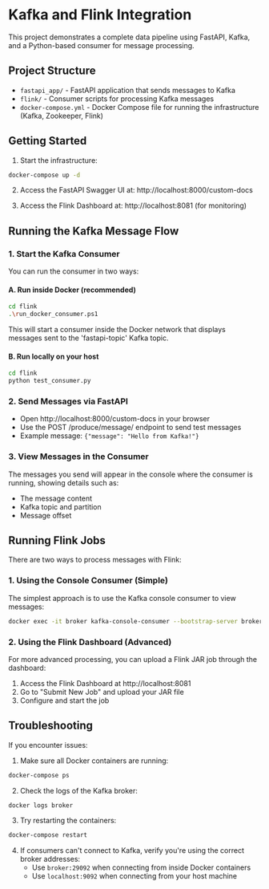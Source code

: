 # Kafka and Flink Integration

This project demonstrates a complete data pipeline using FastAPI, Kafka, and a Python-based consumer for message processing.

## Project Structure

- `fastapi_app/` - FastAPI application that sends messages to Kafka
- `flink/` - Consumer scripts for processing Kafka messages
- `docker-compose.yml` - Docker Compose file for running the infrastructure (Kafka, Zookeeper, Flink)

## Getting Started

1. Start the infrastructure:

```bash
docker-compose up -d
```

2. Access the FastAPI Swagger UI at: http://localhost:8000/custom-docs

3. Access the Flink Dashboard at: http://localhost:8081 (for monitoring)

## Running the Kafka Message Flow

### 1. Start the Kafka Consumer

You can run the consumer in two ways:

#### A. Run inside Docker (recommended)
```bash
cd flink
.\run_docker_consumer.ps1
```

This will start a consumer inside the Docker network that displays messages sent to the 'fastapi-topic' Kafka topic.

#### B. Run locally on your host
```bash
cd flink
python test_consumer.py
```

### 2. Send Messages via FastAPI

- Open http://localhost:8000/custom-docs in your browser
- Use the POST /produce/message/ endpoint to send test messages
- Example message: `{"message": "Hello from Kafka!"}`

### 3. View Messages in the Consumer

The messages you send will appear in the console where the consumer is running, showing details such as:
- The message content
- Kafka topic and partition
- Message offset

## Running Flink Jobs

There are two ways to process messages with Flink:

### 1. Using the Console Consumer (Simple)

The simplest approach is to use the Kafka console consumer to view messages:

```bash
docker exec -it broker kafka-console-consumer --bootstrap-server broker:29092 --topic fastapi-topic --from-beginning
```

### 2. Using the Flink Dashboard (Advanced)

For more advanced processing, you can upload a Flink JAR job through the dashboard:

1. Access the Flink Dashboard at http://localhost:8081
2. Go to "Submit New Job" and upload your JAR file
3. Configure and start the job

## Troubleshooting

If you encounter issues:

1. Make sure all Docker containers are running:

```bash
docker-compose ps
```

2. Check the logs of the Kafka broker:

```bash
docker logs broker
```

3. Try restarting the containers:

```bash
docker-compose restart
```

4. If consumers can't connect to Kafka, verify you're using the correct broker addresses:
   - Use `broker:29092` when connecting from inside Docker containers
   - Use `localhost:9092` when connecting from your host machine 